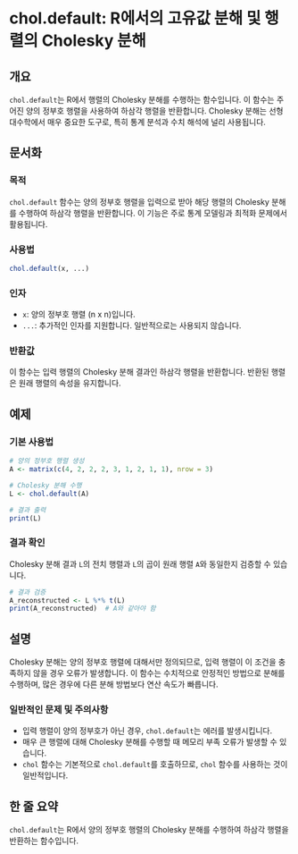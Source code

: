 <!--
Meta Description: # chol.default: R에서의 고유값 분해 및 행렬의 Cholesky 분해 ## 개요 `chol.default`는 R에서 행렬의 Cholesky 분해를 수행하는 함수입니다. 이 함수는 주어진 양의 정부호 행렬을 사용하여 하삼각 행렬을 반환합니다. Cholesky...
Meta Keywords: chol, cholesky, default, 행렬의, 정부호
-->

# chol.default: R에서의 고유값 분해 및 행렬의 Cholesky 분해

## 개요
`chol.default`는 R에서 행렬의 Cholesky 분해를 수행하는 함수입니다. 이 함수는 주어진 양의 정부호 행렬을 사용하여 하삼각 행렬을 반환합니다. Cholesky 분해는 선형 대수학에서 매우 중요한 도구로, 특히 통계 분석과 수치 해석에 널리 사용됩니다.

## 문서화

### 목적
`chol.default` 함수는 양의 정부호 행렬을 입력으로 받아 해당 행렬의 Cholesky 분해를 수행하여 하삼각 행렬을 반환합니다. 이 기능은 주로 통계 모델링과 최적화 문제에서 활용됩니다.

### 사용법
```R
chol.default(x, ...)
```

### 인자
- `x`: 양의 정부호 행렬 (n x n)입니다.
- `...`: 추가적인 인자를 지원합니다. 일반적으로는 사용되지 않습니다.

### 반환값
이 함수는 입력 행렬의 Cholesky 분해 결과인 하삼각 행렬을 반환합니다. 반환된 행렬은 원래 행렬의 속성을 유지합니다.

## 예제

### 기본 사용법
```R
# 양의 정부호 행렬 생성
A <- matrix(c(4, 2, 2, 2, 3, 1, 2, 1, 1), nrow = 3)

# Cholesky 분해 수행
L <- chol.default(A)

# 결과 출력
print(L)
```

### 결과 확인
Cholesky 분해 결과 `L`의 전치 행렬과 `L`의 곱이 원래 행렬 `A`와 동일한지 검증할 수 있습니다.
```R
# 결과 검증
A_reconstructed <- L %*% t(L)
print(A_reconstructed)  # A와 같아야 함
```

## 설명
Cholesky 분해는 양의 정부호 행렬에 대해서만 정의되므로, 입력 행렬이 이 조건을 충족하지 않을 경우 오류가 발생합니다. 이 함수는 수치적으로 안정적인 방법으로 분해를 수행하며, 많은 경우에 다른 분해 방법보다 연산 속도가 빠릅니다.

### 일반적인 문제 및 주의사항
- 입력 행렬이 양의 정부호가 아닌 경우, `chol.default`는 에러를 발생시킵니다.
- 매우 큰 행렬에 대해 Cholesky 분해를 수행할 때 메모리 부족 오류가 발생할 수 있습니다.
- `chol` 함수는 기본적으로 `chol.default`를 호출하므로, `chol` 함수를 사용하는 것이 일반적입니다. 

## 한 줄 요약
`chol.default`는 R에서 양의 정부호 행렬의 Cholesky 분해를 수행하여 하삼각 행렬을 반환하는 함수입니다.